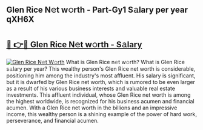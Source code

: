 ## Glen Rice N𝚎t w𝚘rth - Part-Gy1 S𝚊lary per year qXH6X

# <h2><a href="http://gc1hvue.nevu.top/?p=Glen+Rice">🔗 👉🔴 Glen Rice N𝚎t w𝚘rth - S𝚊lary</a></h2>

[![Glen Rice N𝚎t W𝚘rth](https://i.imgur.com/Oavwk0R.jpeg)](http://gc1hvue.nevu.top/?p=Glen+Rice)
What is Glen Rice n𝚎t w𝚘rth? What is Glen Rice s𝚊lary per year?
This wealthy person's Glen Rice net worth is considerable, positioning him among the industry's most affluent. His salary is significant, but it is dwarfed by Glen Rice net worth, which is rumored to be even larger as a result of his various business interests and valuable real estate investments. This affluent individual, whose Glen Rice net worth is among the highest worldwide, is recognized for his business acumen and financial acumen. With a Glen Rice net worth in the billions and an impressive income, this wealthy person is a shining example of the power of hard work, perseverance, and financial acumen.
